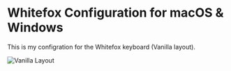 # Whitefox Configuration for macOS & Windows

This is my configration for the Whitefox keyboard (Vanilla layout).

![Vanilla Layout](https://i.imgur.com/T46jI8h.png)
